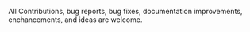 All Contributions, bug reports, bug fixes, documentation improvements, enchancements, and ideas are welcome.
